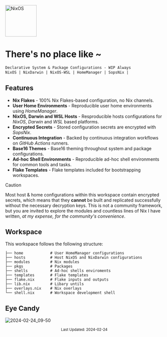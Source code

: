 [<img src="https://nixos.org/logo/nixos-logo-only-hires.png" width="100" alt="NixOS">](https://nixos.org)

# There's no place like ~

```ocaml
Declarative System & Package Configurations - WIP Always
NixOS | NixDarwin | NixOS-WSL | HomeManager | SopsNix |
```

## Features

- **Nix Flakes** - 100% Nix Flakes-based configuration, no Nix channels.
- **User Home Environments** - Reproducible user home environments using _HomeManager_.
- **NixOS, Darwin and WSL Hosts** - Resproducible hosts configurations for _NixOS_, _Darwin_ and _WSL_ based platforms.
- **Encrypted Secrets** - Stored configuration secrets are encrypted with _SopsNix_.
- **Continuous Integration** - Backed by continuous integration workflows on _GitHub Actions_ runners.
- **Base16 Themes** - Base16 theming throughout system and package configurations.
- **Ad-hoc Shell Environments** - Reproducible ad-hoc shell environments for common tools and tasks.
- **Flake Templates** - Flake templates included for bootstrapping workspaces.

> [!CAUTION]
>
> Most host & home configurations within this workspace contain encrypted secrets,
> which means that they **cannot** be built and replicated successfully without
> the necessary decryption keys. This is not a community framework, but you are
> invited to explore the modules and countless lines of Nix I have written, _at
> my expense, for the community's convenience_.

## Workspace

This workspace follows the following structure:

```
├── home            # User HomeManager configurations
├── hosts           # Host NixOS and NixDarwin configurations
├── modules         # Nix modules
├── pkgs            # Packages
├── shells          # Ad-hoc shells enviroments
├── templates       # Flake templates
├── flake.nix       # Flake inputs and outputs
├── lib.nix         # Libary untils
├── overlays.nix    # Nix overlays
└── shell.nix       # Workspace development shell
```

## Eye Candy

![2024-02-24_09-50](https://github.com/dominicegginton/dotfiles/assets/28626241/658cfb6d-96aa-4692-ad0e-891c7a081a60)

<p align="center">
    <sub>Last Updated: 2024-02-24</sub>
</p>
